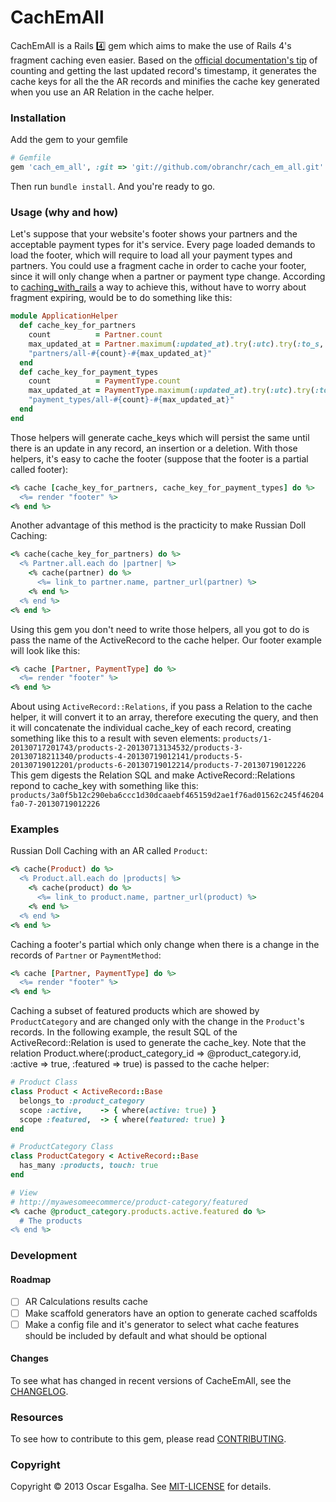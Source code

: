 # CachEmAll

CachEmAll is a Rails :four: gem which aims to make the use of Rails 4's fragment caching even easier. Based on the [official documentation's tip](http://guides.rubyonrails.org/caching_with_rails.html#fragment-caching) of counting and getting the last updated record's timestamp, it generates the cache keys for all the the AR records and minifies the cache key generated when you use an AR Relation in the cache helper.

### Installation

Add the gem to your gemfile

```ruby
# Gemfile
gem 'cach_em_all', :git => 'git://github.com/obranchr/cach_em_all.git'
```

Then run `bundle install`. And you're ready to go.

### Usage (why and how)

Let's suppose that your website's footer shows your partners and the acceptable payment types for it's service. Every page loaded demands to load the footer, which will require to load all your payment types and partners. You could use a fragment cache in order to cache your footer, since it will only change when a partner or payment type change. According to [caching_with_rails](http://guides.rubyonrails.org/caching_with_rails.html#fragment-caching) a way to achieve this, without have to worry about fragment expiring, would be to do something like this:
```ruby
module ApplicationHelper
  def cache_key_for_partners
    count          = Partner.count
    max_updated_at = Partner.maximum(:updated_at).try(:utc).try(:to_s, :number)
    "partners/all-#{count}-#{max_updated_at}"
  end
  def cache_key_for_payment_types
    count          = PaymentType.count
    max_updated_at = PaymentType.maximum(:updated_at).try(:utc).try(:to_s, :number)
    "payment_types/all-#{count}-#{max_updated_at}"
  end
end
```
Those helpers will generate cache_keys which will persist the same until there is an update in any record, an insertion or a deletion. With those helpers, it's easy to cache the footer (suppose that the footer is a partial called footer):
```ruby
<% cache [cache_key_for_partners, cache_key_for_payment_types] do %>
  <%= render "footer" %>
<% end %>
```

Another advantage of this method is the practicity to make Russian Doll Caching:
```ruby
<% cache(cache_key_for_partners) do %>
  <% Partner.all.each do |partner| %>
    <% cache(partner) do %>
      <%= link_to partner.name, partner_url(partner) %>
    <% end %>
  <% end %>
<% end %>
```

Using this gem you don't need to write those helpers, all you got to do is pass the name of the ActiveRecord to the cache helper. Our footer example will look like this:
```ruby
<% cache [Partner, PaymentType] do %>
  <%= render "footer" %>
<% end %>
```

About using `ActiveRecord::Relations`, if you pass a Relation to the cache helper, it will convert it to an array, therefore executing the query, and then it will concatenate the individual cache_key of each record, creating something like this to a result with seven elements:
`products/1-20130717201743/products-2-20130713134532/products-3-20130718211340/products-4-20130719012141/products-5-20130719012201/products-6-20130719012214/products-7-20130719012226`
This gem digests the Relation SQL and make ActiveRecord::Relations repond to cache_key with something like this:
`products/3a0f5b12c290eba6ccc1d30dcaaebf465159d2ae1f76ad01562c245f46204fa0-7-20130719012226`

### Examples

Russian Doll Caching with an AR called `Product`:
```ruby
<% cache(Product) do %>
  <% Product.all.each do |products| %>
    <% cache(product) do %>
      <%= link_to product.name, partner_url(product) %>
    <% end %>
  <% end %>
<% end %>
```

Caching a footer's partial which only change when there is a change in the records of `Partner` or `PaymentMethod`:
```ruby
<% cache [Partner, PaymentType] do %>
  <%= render "footer" %>
<% end %>
```

Caching a subset of featured products which are showed by `ProductCategory` and are changed only with the change in the `Product`'s records. In the following example, the result SQL of the ActiveRecord::Relation is used to generate the cache_key. Note that the relation Product.where(:product_category_id => @product_category.id, :active => true, :featured => true) is passed to the cache helper:
```ruby
# Product Class
class Product < ActiveRecord::Base
  belongs_to :product_category
  scope :active,    -> { where(active: true) }
  scope :featured,  -> { where(featured: true) }
end

# ProductCategory Class
class ProductCategory < ActiveRecord::Base
  has_many :products, touch: true
end

# View
# http://myawesomeecommerce/product-category/featured
<% cache @product_category.products.active.featured do %>
  # The products
<% end %>
```

### Development

#### Roadmap

- [ ] AR Calculations results cache
- [ ] Make scaffold generators have an option to generate cached scaffolds
- [ ] Make a config file and it's generator to select what cache features should be included by default and what should be optional

#### Changes

To see what has changed in recent versions of CacheEmAll, see the [CHANGELOG](http://github.com/obranchr/cach_em_all/blob/master/CHANGELOG.md).

### Resources

To see how to contribute to this gem, please read [CONTRIBUTING](http://github.com/obranchr/cach_em_all/blob/master/CONTRIBUTING.md).

### Copyright

Copyright © 2013 Oscar Esgalha. See [MIT-LICENSE](http://github.com/obranchr/cach_em_all/blob/master/MIT-LICENSE) for details.
